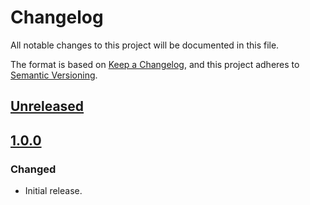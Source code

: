# Changelog
All notable changes to this project will be documented in this file.

The format is based on [Keep a Changelog](https://keepachangelog.com/en/1.0.0/),
and this project adheres to [Semantic Versioning](https://semver.org/spec/v2.0.0.html).

## [Unreleased]

## [1.0.0]
### Changed
- Initial release.

[Unreleased]: https://github.com/MetaMask/design-tokens/compare/v1.0.0...HEAD
[1.0.0]: https://github.com/MetaMask/design-tokens/releases/tag/v1.0.0
